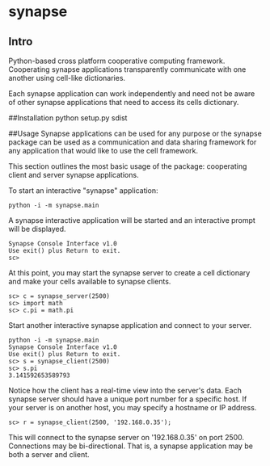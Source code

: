 # synapse
## Intro
Python-based cross platform cooperative computing framework.
Cooperating synapse applications transparently communicate
with one another using cell-like dictionaries.

Each synapse application can work independently and need
not be aware of other synapse applications that need to
access its cells dictionary.

##Installation
python setup.py sdist

##Usage
Synapse applications can be used for any purpose or the
synapse package can be used as a communication and data
sharing framework for any application that would like to
use the cell framework.

This section outlines the most basic usage of the package:
cooperating client and server synapse applications.

To start an interactive "synapse" application:

    python -i -m synapse.main

A synapse interactive application will be started and
an interactive prompt will be displayed.

    Synapse Console Interface v1.0
    Use exit() plus Return to exit.
    sc>

At this point, you may start the synapse server to create a cell dictionary and
make your cells available to synapse clients.

    sc> c = synapse_server(2500)
    sc> import math
    sc> c.pi = math.pi

Start another interactive synapse application and connect to your server.

    python -i -m synapse.main
    Synapse Console Interface v1.0
    Use exit() plus Return to exit.
    sc> s = synapse_client(2500)
    sc> s.pi
    3.141592653589793

Notice how the client has a real-time view into the server's data.
Each synapse server should have a unique port number for a specific host.
If your server is on another host, you may specify a hostname or IP address.

    sc> r = synapse_client(2500, '192.168.0.35');

This will connect to the synapse server on '192.168.0.35' on port 2500.
Connections may be bi-directional.  That is, a synapse application may be both a server and client.
